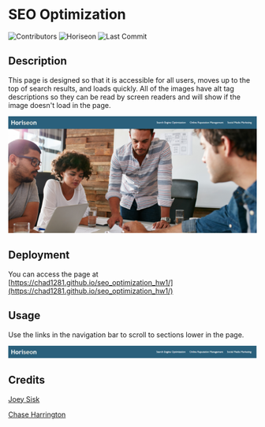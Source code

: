 # SEO Optimization

![Contributors](https://img.shields.io/github/contributors/chad1281/seo_optimization_hw1)
![Horiseon](https://img.shields.io/website?down_message=offline&up_message=online&url=https%3A%2F%2Fchad1281.github.io%2Fseo_optimization_hw1%2F)
![Last Commit](https://img.shields.io/github/last-commit/chad1281/seo_optimization_hw1)

## Description

This page is designed so that it is accessible for all users, moves up to the top of search results, and loads quickly. All of the images have alt tag descriptions so they can be read by screen readers and will show if the image doesn't load in the page.

![Image of Horiseon Home Page](https://github.com/Chad1281/seo_optimization_hw1/blob/master/assets/images/Homepage.png)

## Deployment

You can access the page at [https://chad1281.github.io/seo_optimization_hw1/](https://chad1281.github.io/seo_optimization_hw1/)

## Usage

Use the links in the navigation bar to scroll to sections lower in the page.

![Image of the navigation bar](https://github.com/Chad1281/seo_optimization_hw1/blob/master/assets/images/Nav_bar.png)

## Credits

[Joey Sisk](https://github.com/fuddafudda)

[Chase Harrington](https://github.com/Harrichas)